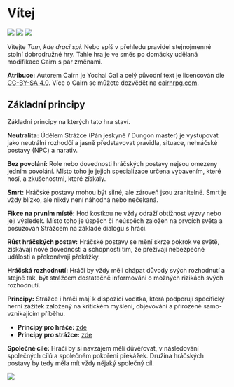 # Vítej

<img src="/assets/sep_line.png"/>

<img src="/assets/tkds_baner_wiki_top.webp" style="zoom:100%;" />

<img src="/assets/sep_line.png"/>

Vítejte *Tam, kde draci spí.* Nebo spíš v přehledu pravidel stejnojmenné stolní dobrodružné hry. Tahle hra je ve směs po domácky udělaná modifikace Cairn s pár změnami.

**Atribuce:** Autorem Cairn je Yochai Gal a celý původní text je licencován dle [CC-BY-SA 4.0](https://creativecommons.org/licenses/by-sa/4.0/). Více o Cairn se můžete dozvědět na [cairnrpg.com](https://cairnrpg.com/).

## Základní principy

Základní principy na kterých tato hra staví.

**Neutralita:** Údělem Strážce (Pán jeskyně / Dungon master) je vystupovat jako neutrální rozhodčí a jasně představovat pravidla, situace, nehráčské postavy (NPC) a narativ.

**Bez povolání:** Role nebo dovednosti hráčských postavy nejsou omezeny jedním povolání. Místo toho je jejich specializace určena vybavením, které nosí, a zkušenostmi, které získaly.

**Smrt:** Hráčské postavy mohou být silné, ale zároveň jsou zranitelné. Smrt je vždy blízko, ale nikdy není náhodná nebo nečekaná.

**Fikce na prvním místě:** Hod kostkou ne vždy odráží obtížnost výzvy nebo její výsledek. Místo toho je úspěch či neúspěch založen na prvcích světa a posuzován Strážcem na základě dialogu s hráči.

**Růst hráčských postav:** Hráčské postavy se mění skrze pokrok ve světě, získávají nové dovednosti a schopnosti tím, že přežívají nebezpečné události a překonávají překážky.

**Hráčská rozhodnutí:** Hráči by vždy měli chápat důvody svých rozhodnutí a stejně tak, být strážcem dostatečně informováni o možných rizikách svých rozhodnutí.

**Principy:** Strážce i hráči mají k dispozici vodítka, která podporují specifický herní zážitek založený na kritickém myšlení, objevování a přirozeně samo-vznikajícím příběhu.

- **Principy pro hráče:** [zde](/Player/)
- **Principy pro strážce:** [zde](/Warden/)

**Společné cíle:** Hráči by si navzájem měli důvěřovat, v následování společných cílů a společném pokoření překážek. Družina hráčských postavy by tedy měla mít vždy nějaký společný cíl. 

<img src="/assets/sep_line.png"/>
